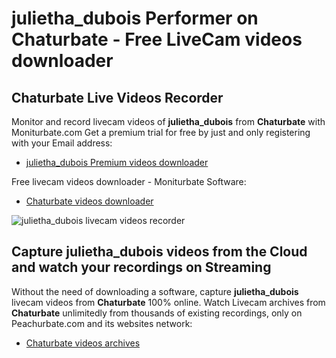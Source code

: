 # julietha_dubois Performer on Chaturbate - Free LiveCam videos downloader

## Chaturbate Live Videos Recorder

Monitor and record livecam videos of **julietha_dubois** from **Chaturbate** with Moniturbate.com
Get a premium trial for free by just and only registering with your Email address:
* [julietha_dubois Premium videos downloader](https://moniturbate.com/request-demo-licence-key.html)

Free livecam videos downloader - Moniturbate Software:
* [Chaturbate videos downloader](https://moniturbate.com/moniturbate-download-software.html)

![julietha_dubois livecam videos recorder](https://peachurnet.com/templates/moniturbate-software.png)


## Capture julietha_dubois videos from the Cloud and watch your recordings on Streaming

Without the need of downloading a software, capture **julietha_dubois** livecam videos from **Chaturbate** 100% online.
Watch Livecam archives from **Chaturbate** unlimitedly from thousands of existing recordings, only on Peachurbate.com and its websites network:
* [Chaturbate videos archives](https://peachurnet.com/)